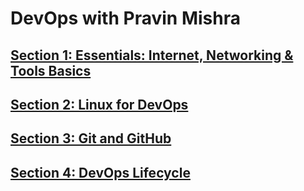 # DevOps with Pravin Mishra

## [Section 1: Essentials: Internet, Networking & Tools Basics](/section-1-internet-networking-tools-basic/)

## [Section 2: Linux for DevOps](/section-2-linux-for-devops/)

## [Section 3: Git and GitHub](/section-3-git-and-github/)

## [Section 4: DevOps Lifecycle](/section-4-devops-lifecycle/)
